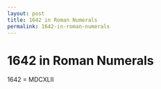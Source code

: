 ```yaml
---
layout: post
title: 1642 in Roman Numerals
permalink: 1642-in-roman-numerals
---
```


# 1642 in Roman Numerals

1642 = MDCXLII
